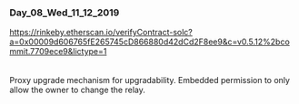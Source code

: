 ### Day_08_Wed_11_12_2019 
https://rinkeby.etherscan.io/verifyContract-solc?a=0x00009d606765fE265745cD866880d42dCd2F8ee9&c=v0.5.12%2bcommit.7709ece9&lictype=1  
<br>
<br>
Proxy upgrade mechanism for upgradability. Embedded permission to only allow the owner to change the relay.
